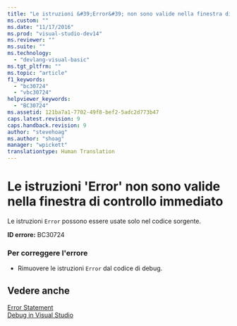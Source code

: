 ```yaml
---
title: "Le istruzioni &#39;Error&#39; non sono valide nella finestra di controllo immediato | Microsoft Docs"
ms.custom: ""
ms.date: "11/17/2016"
ms.prod: "visual-studio-dev14"
ms.reviewer: ""
ms.suite: ""
ms.technology: 
  - "devlang-visual-basic"
ms.tgt_pltfrm: ""
ms.topic: "article"
f1_keywords: 
  - "bc30724"
  - "vbc30724"
helpviewer_keywords: 
  - "BC30724"
ms.assetid: 121ba7a1-7702-49f8-bef2-5adc2d773b47
caps.latest.revision: 9
caps.handback.revision: 9
author: "stevehoag"
ms.author: "shoag"
manager: "wpickett"
translationtype: Human Translation
---
```

# Le istruzioni &#39;Error&#39; non sono valide nella finestra di controllo immediato
Le istruzioni `Error` possono essere usate solo nel codice sorgente.  
  
 **ID errore:** BC30724  
  
### Per correggere l'errore  
  
-   Rimuovere le istruzioni `Error` dal codice di debug.  
  
## Vedere anche  
 [Error Statement](../../visual-basic/language-reference/statements/error-statement.md)   
 [Debug in Visual Studio](/visual-studio/debugger/debugging-in-visual-studio)